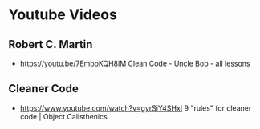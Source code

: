 # Youtube Videos

## Robert C. Martin

  - https://youtu.be/7EmboKQH8lM Clean Code - Uncle Bob - all lessons


## Cleaner Code

  - https://www.youtube.com/watch?v=gyrSiY4SHxI 9 "rules" for cleaner code | Object Calisthenics

